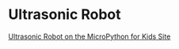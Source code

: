 # Ultrasonic Robot

[Ultrasonic Robot on the MicroPython for Kids Site](https://dmccreary.github.io/micropython/micropython/kits/maker-pi-rp2040-robot/11-ping-lab/)